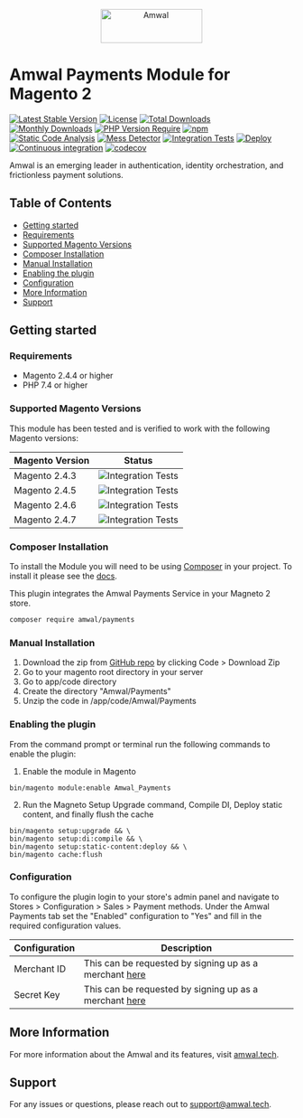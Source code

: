 <p align="center">
  <a href="https://amwal.tech/?utm_source=github&utm_medium=logo" target="_blank">
    <img src="https://uploads-ssl.webflow.com/62294ce746440b7bc08b4fc5/624352eb48193d537d329386_1-2-p-500.png" alt="Amwal" width="180" height="60">
  </a>
</p>

# Amwal Payments Module for Magento 2

[![Latest Stable Version](https://poser.pugx.org/amwal/payments/v/stable)](https://packagist.org/packages/amwal/payments)
[![License](https://poser.pugx.org/amwal/payments/license)](https://packagist.org/packages/amwal/payments)
[![Total Downloads](https://poser.pugx.org/amwal/payments/downloads)](https://packagist.org/packages/amwal/payments)
[![Monthly Downloads](https://poser.pugx.org/amwal/payments/d/monthly)](https://packagist.org/packages/amwal/payments)
[![PHP Version Require](http://poser.pugx.org/amwal/payments/require/php)](https://packagist.org/packages/amwal/payments)
[![npm](https://img.shields.io/npm/v/amwal-magento-react-button)](https://www.npmjs.com/package/amwal-magento-react-button)
[![Static Code Analysis](https://github.com/amwal-tech/amwal-magento/actions/workflows/static-code-analysis.yml/badge.svg?branch=develop)](https://github.com/amwal-tech/amwal-magento/actions)
[![Mess Detector](https://github.com/amwal-tech/amwal-magento/actions/workflows/mess-detector.yml/badge.svg?branch=develop)](https://github.com/amwal-tech/amwal-magento/actions)
[![Integration Tests](https://github.com/amwal-tech/amwal-magento/actions/workflows/integration-tests.yml/badge.svg?branch=develop)](https://github.com/amwal-tech/amwal-magento/actions)
[![Deploy](https://github.com/amwal-tech/amwal-magento/actions/workflows/deploy.yml/badge.svg?branch=develop)](https://github.com/amwal-tech/amwal-magento/actions)
[![Continuous integration](https://github.com/amwal-tech/amwal-magento/actions/workflows/ci.yml/badge.svg?branch=develop)](https://github.com/amwal-tech/amwal-magento/actions)
[![codecov](https://codecov.io/github/amwal-tech/amwal-magento/graph/badge.svg?token=6Z986R91N2)](https://codecov.io/github/amwal-tech/amwal-magento)

Amwal is an emerging leader in authentication, identity orchestration, and frictionless payment solutions.

## Table of Contents
  - [Getting started](#getting-started)
  - [Requirements](#requirements)
  - [Supported Magento Versions](#supported-magento-versions)
  - [Composer Installation](#composer-installation)
  - [Manual Installation](#manual-installation)
  - [Enabling the plugin](#enabling-the-plugin)
  - [Configuration](#configuration)
  - [More Information](#more-information)
  - [Support](#support)

## Getting started

### Requirements
- Magento 2.4.4 or higher
- PHP 7.4 or higher

### Supported Magento Versions
This module has been tested and is verified to work with the following Magento versions:

| Magento Version | Status |
|-----------------|--------|
| Magento 2.4.3   | ![Integration Tests](https://github.com/amwal-tech/amwal-magento/actions/workflows/integration-tests.yml/badge.svg?branch=develop&event=push&job=mage243) |
| Magento 2.4.5   | ![Integration Tests](https://github.com/amwal-tech/amwal-magento/actions/workflows/integration-tests.yml/badge.svg?branch=develop&event=push&job=mage245) |
| Magento 2.4.6   | ![Integration Tests](https://github.com/amwal-tech/amwal-magento/actions/workflows/integration-tests.yml/badge.svg?branch=develop&event=push&job=mage246) |
| Magento 2.4.7   | ![Integration Tests](https://github.com/amwal-tech/amwal-magento/actions/workflows/integration-tests.yml/badge.svg?branch=develop&event=push&job=mage247) |

### Composer Installation
To install the Module you will need to be using [Composer]([https://getcomposer.org/)
in your project. To install it please see the [docs](https://getcomposer.org/download/).

This plugin integrates the Amwal Payments Service in your Magneto 2 store.
```bash
composer require amwal/payments
```

### Manual Installation
1. Download the zip from  [GitHub repo]([https://github.com/amwal-tech/amwal-magento/]) by clicking Code > Download Zip
2. Go to your magento root directory in your server
3. Go to app/code directory
4. Create the directory "Amwal/Payments"
5.  Unzip the code in <your-magento-root>/app/code/Amwal/Payments


### Enabling the plugin

From the command prompt or terminal run the following commands to enable the plugin:

1. Enable the module in Magento
```shell
bin/magento module:enable Amwal_Payments
```

2. Run the Magneto Setup Upgrade command, Compile DI, Deploy static content, and finally flush the cache
```shell
bin/magento setup:upgrade && \
bin/magento setup:di:compile && \
bin/magento setup:static-content:deploy && \
bin/magento cache:flush
```

### Configuration
To configure the plugin login to your store's admin panel and navigate to Stores > Configuration > Sales > Payment methods. 
Under the Amwal Payments tab set the "Enabled" configuration to "Yes" and fill in the required configuration values.

| Configuration            | Description                                                                                                                                                                                     |
|--------------------------|-------------------------------------------------------------------------------------------------------------------------------------------------------------------------------------------------|
| Merchant ID              | This can be requested by signing up as a merchant [here](https://merchant.sa.amwal.tech/)                                                                                                       |
| Secret Key               | This can be requested by signing up as a merchant [here](https://merchant.sa.amwal.tech/)                                                                                                       |


## More Information
For more information about the Amwal and its features, visit [amwal.tech](https://amwal.tech).

## Support
For any issues or questions, please reach out to [support@amwal.tech](mailto:support@amwal.tech).

